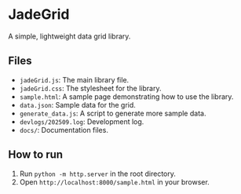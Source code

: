 # JadeGrid

A simple, lightweight data grid library.

## Files

- `jadeGrid.js`: The main library file.
- `jadeGrid.css`: The stylesheet for the library.
- `sample.html`: A sample page demonstrating how to use the library.
- `data.json`: Sample data for the grid.
- `generate_data.js`: A script to generate more sample data.
- `devlogs/202509.log`: Development log.
- `docs/`: Documentation files.

## How to run

1. Run `python -m http.server` in the root directory.
2. Open `http://localhost:8000/sample.html` in your browser.